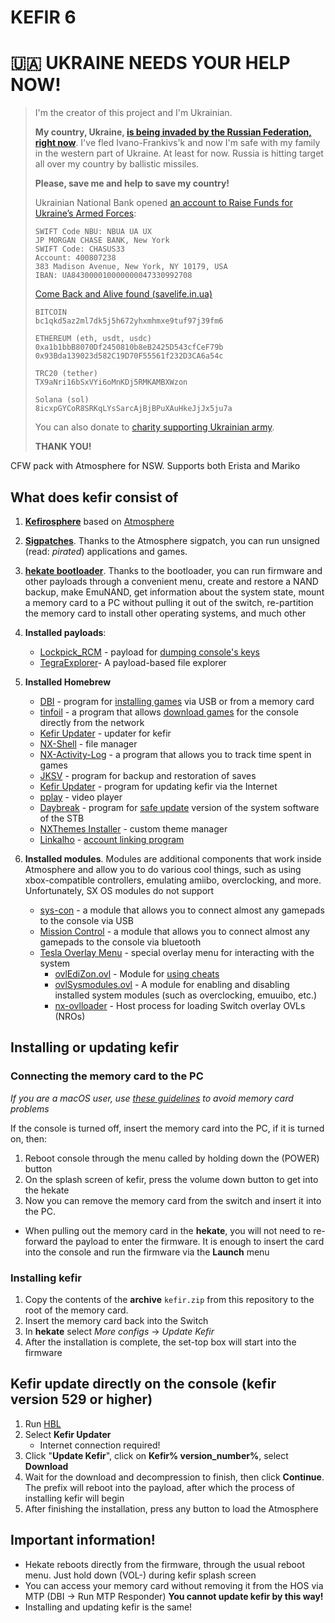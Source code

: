 # KEFIR 6

# 🇺🇦 UKRAINE NEEDS YOUR HELP NOW!
>
> I'm the creator of this project and I'm Ukrainian.
>
> **My country, Ukraine, [is being invaded by the Russian Federation, right now](https://www.bbc.com/news/world-europe-60504334)**. I've fled Ivano-Frankivs'k and now I'm safe with my family in the western part of Ukraine. At least for now.
> Russia is hitting target all over my country by ballistic missiles.
>
> **Please, save me and help to save my country!**
>
> Ukrainian National Bank opened [an account to Raise Funds for Ukraine’s Armed Forces](https://bank.gov.ua/en/news/all/natsionalniy-bank-vidkriv-spetsrahunok-dlya-zboru-koshtiv-na-potrebi-armiyi):
>
> ```
> SWIFT Code NBU: NBUA UA UX
> JP MORGAN CHASE BANK, New York
> SWIFT Code: CHASUS33
> Account: 400807238
> 383 Madison Avenue, New York, NY 10179, USA
> IBAN: UA843000010000000047330992708
> ```
> 
> [Come Back and Alive found (savelife.in.ua)](https://savelife.in.ua/)
> 
> ```
> BITCOIN
> bc1qkd5az2ml7dk5j5h672yhxmhmxe9tuf97j39fm6
> 
> ETHEREUM (eth, usdt, usdc)
> 0xa1b1bbB8070Df2450810b8eB2425D543cfCeF79b
> 0x93Bda139023d582C19D70F55561f232D3CA6a54c
> 
> TRC20 (tether)
> TX9aNri16bSxVYi6oMnKDj5RMKAMBXWzon
> 
> Solana (sol)
> 8icxpGYCoR8SRKqLYsSarcAjBjBPuXAuHkeJjJx5ju7a
> ```
>
> You can also donate to [charity supporting Ukrainian army](https://savelife.in.ua/en/donate/).
>
> **THANK YOU!**

CFW pack with Atmosphere for NSW. Supports both Erista and Mariko

## What does kefir consist of

1. **[Kefirosphere](https://github.com/rashevskyv/Kefirosphere)** based on [Atmosphere](https://github.com/Atmosphere-NX/Atmosphere)
2. **[Sigpatches](https://github.com/ITotalJustice/patches/releases)**. Thanks to the Atmosphere sigpatch, you can run unsigned (read: *pirated*) applications and games. 
3. **[hekate bootloader](https://github.com/CTCaer/hekate/releases/latest)**. Thanks to the bootloader, you can run firmware and other payloads through a convenient menu, create and restore a NAND backup, make EmuNAND, get information about the system state, mount a memory card to a PC without pulling it out of the switch, re-partition the memory card to install other operating systems, and much other
4. **Installed payloads**:
     * [Lockpick_RCM](https://github.com/rashevskyv/Lockpick_RCM) - payload for [dumping console's keys](http://switch.customfw.xyz/backup-nand#часть-iii---дампим-ключи)
     * [TegraExplorer](https://github.com/rashevskyv/TegraExplorer/)- A payload-based file explorer 
     
5. **Installed Homebrew**
     * [DBI](https://github.com/rashevskyv/dbi) - program for [installing games](http://switch.customfw.xyz/games) via USB or from a memory card
     * [tinfoil](http://tinfoil.io) - a program that allows [download games](http://switch.customfw.xyz/tinfoil) for the console directly from the network
     * [Kefir Updater](https://github.com/rashevskyv/kefir-updater) - updater for kefir 
     * [NX-Shell](https://github.com/joel16/NX-Shell/releases/latest) - file manager
     * [NX-Activity-Log](https://github.com/tallbl0nde/NX-Activity-Log/releases/latest) - a program that allows you to track time spent in games
     * [JKSV](https://github.com/J-D-K/JKSV/releases) - program for backup and restoration of saves
     * [Kefir Updater](https://github.com/rashevskyv/kefir-updater/releases) - program for updating kefir via the Internet
     * [pplay](https://github.com/Cpasjuste/pplay/releases/latest) - video player 
     * [Daybreak](https://github.com/Atmosphere-NX/Atmosphere/tree/0.14.1/troposphere/daybreak) - program for [safe update](http://switch.customfw.xyz/update-to-latest) version of the system software of the STB
     * [NXThemes Installer](https://github.com/exelix11/SwitchThemeInjector/releases/latest) - custom theme manager
     * [Linkalho](https://github.com/rdmrocha/linkalho) - [account linking program](http://switch.customfw.xyz/link-account)
6. **Installed modules**. Modules are additional components that work inside Atmosphere and allow you to do various cool things, such as using xbox-compatible controllers, emulating amiibo, overclocking, and more. Unfortunately, SX OS modules do not support
     * [sys-con](https://github.com/cathery/sys-con/releases/latest) - a module that allows you to connect almost any gamepads to the console via USB
     * [Mission Control](https://github.com/ndeadly/MissionControl) - a module that allows you to connect almost any gamepads to the console via bluetooth
     * [Tesla Overlay Menu](https://github.com/WerWolv/Tesla-Menu/releases) - special overlay menu for interacting with the system
          - [ovlEdiZon.ovl](https://github.com/proferabg/EdiZon-Overlay/releases) - Module for [using cheats](http://switch.customfw.xyz/cheats)
          - [ovlSysmodules.ovl](https://github.com/WerWolv/ovl-sysmodules/releases) - A module for enabling and disabling installed system modules (such as overclocking, emuuibo, etc.)
          - [nx-ovlloader](https://github.com/WerWolv/nx-ovlloader/releases/) - Host process for loading Switch overlay OVLs (NROs)

## Installing or updating kefir

### Connecting the memory card to the PC

*If you are a macOS user, use [these guidelines](sd-macos) to avoid memory card problems*

If the console is turned off, insert the memory card into the PC, if it is turned on, then:

1. Reboot console through the menu called by holding down the (POWER) button
2. On the splash screen of kefir, press the volume down button to get into the hekate
3. Now you can remove the memory card from the switch and insert it into the PC.

* When pulling out the memory card in the **hekate**, you will not need to re-forward the payload to enter the firmware. It is enough to insert the card into the console and run the firmware via the **Launch** menu

### Installing kefir

1. Copy the contents of the **archive** `kefir.zip` from this repository to the root of the memory card.
2. Insert the memory card back into the Switch
3. In **hekate** select *More configs* -> *Update Kefir*
4. After the installation is complete, the set-top box will start into the firmware

## Kefir update directly on the console (kefir version 529 or higher)

1. Run [HBL](hbl) 
2. Select **Kefir Updater**
   * Internet connection required!
3. Click "**Update Kefir**", click on **Kefir% version_number%**, select **Download**
4. Wait for the download and decompression to finish, then click **Continue**. The prefix will reboot into the payload, after which the process of installing kefir will begin
5. After finishing the installation, press any button to load the Atmosphere

## **Important information!**

  * Hekate reboots directly from the firmware, through the usual reboot menu. Just hold down (VOL-) during kefir splash screen
  * You can access your memory card without removing it from the HOS via MTP (DBI -> Run MTP Responder) **You cannot update kefir by this way!**
  * Installing and updating kefir is the same!
